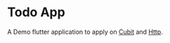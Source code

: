 # Todo App

A Demo flutter application to apply on [Cubit](https://pub.dev/packages/flutter_bloc) and [Http](https://pub.dev/packages/http).